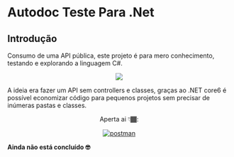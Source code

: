 # Autodoc Teste Para .Net

## Introdução

Consumo de uma API pública, este projeto é para mero conhecimento, testando e explorando a linguagem C#.

<div align="center">

  <img src="https://i.imgur.com/n1AKuwU.gif">

</div>

A ideia era fazer um API sem controllers e classes, graças ao .NET core6 é possível economizar código para pequenos projetos sem precisar de inúmeras pastas e classes.

<p align="center"> Aperta ai 👇🏾: </p>
  
<div> 
  <p align="center">
    <a href="https://rickandmortyapi.com/api"><img title="postman" src="https://www.vectorlogo.zone/logos/getpostman/getpostman-icon.svg">
    </a>
  </p>
</div>

<b> Ainda não está concluído 🤓 </b>
